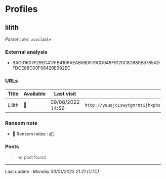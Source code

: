 # Profiles

## **lilith**

> 

_Parser : `Not available`_

### External analysis
- BAC01607F29EC417FB4106AEAB5BDF79CD948F9120C8D889E8785ADFDCE88C00F08429E092EC

### URLs
| Title | Available | Last visit | fqdn | Screenshot 
|---|---|---|---|---|
| Lilith | 🔴 | 09/08/2022 14:56 | `http://yeuajcizwytgmrntijhxphs6wn5txp2prs6rpndafbsapek3zd4ubcid.onion` | ❌ | 


### Ransom note
* 📝 Ransom notes :  <a href="/ransomware_notes/lilith/lilith.txt" target=_blank>#1</a> 

### Posts

> no post found


 --- 


Last update : _Monday 30/01/2023 21.21 (UTC)_
